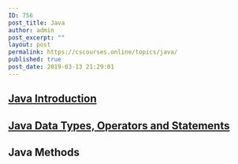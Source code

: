 ```yaml
---
ID: 756
post_title: Java
author: admin
post_excerpt: ""
layout: post
permalink: https://cscourses.online/topics/java/
published: true
post_date: 2019-03-13 21:29:01
---
```

<h2><a href="/java/java-introduction">Java Introduction</a></h2>
<h2><a href="/java/java-data-types-operators-and-statements">Java Data Types, Operators and Statements</a></h2>
<h2>Java Methods</h2>